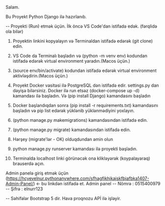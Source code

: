 Salam.

Bu Proyekt Python Django ilə hazırlanıb.

 -- Proyekti (Run) etmək üçün. İlk öncə VS Code'dan istifadə edək. (fərqlidə ola bilər)
1. Proyektin linkini kopyalayın və Terminaldan istifadə edərək (git clone) edin.
2. VS Code da Terminalı başladın və (python -m venv env) kodundan istifadə edərək virtual environment yaradın.(Macos üçün.)
3. (source env/bin/activate) kodundan istifadə edərək virtual environment aktivləşdirin.(Macos üçün.)
4. Proyekt Docker vasitəsi ilə PostgreSQL dən istifadə edir. settings.py dan dəyişə bilərsiniz. Docker ilə run etsəz (docker-compose up -d) kamandası ilə başladın. Və (pip install Django) kamandasını başladın

5. Docker başlandıqdan sonra (pip install -r requirements.txt) kamandasını başladın və pip list edərək yüklənib yüklənmədiyini yoxlayın.
6. (python manage.py makemigrations) kamandasından istifadə edin. 
7. (python manage.py migrate) kamandasından istifadə edin. 

8. Hərşey (migrate'lər - OK) olduqdundan əmin olun
9. python manage.py runserver kamandası ilə proyekti başladın.
10. Terminalda localhost linki görünəcək ona klikləyərək (koypalayaraq) brauserdə açın.

Admin panelə giriş etmək üçün (https://hcyevelnur.pythonanywhere.com/sfhagfjkhjkajskfbjafbka1407-Admin-Panel/) <- bu linkdən istifadə et.
 Admin panel 
    -- Nömrə : 0515400979
    -- Şifrə : elnurr123


-- Səhifələr Bootstrap 5 dir. Hava proqnozu APİ ilə işləyir.

